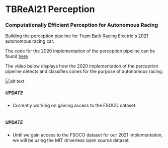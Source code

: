 # TBReAI21 Perception
### Computationally Efficient Perception for Autonomous Racing

Building the perception pipeline for Team Bath Racing Electric's 2021 autonomous racing car.

The code for the 2020 implementation of the perception pipeline can be found [here](old-implementation/code)

The video below displays how the 2020 implementation of the perception pipeline detects and 
classifies cones for the purpose of autonomous racing.

![alt text](https://github.com/TBReAI/TBReAI21-Perception/blob/main/old-implementation/images-and-video/old-detection.gif "Detection GIF")

##### UPDATE
* Currently working on gaining access to the FSOCO dataset. <br /> <br />
##### UPDATE
* Until we gain access to the FSOCO dataset for our 2021 implementation, we will be using the MIT driverless open source dataset.
